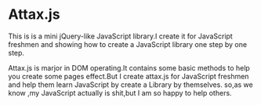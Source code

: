 Attax.js
========

This is is a mini jQuery-like JavaScript  library.I create it for  JavaScript freshmen and  showing  how to create a JavaScript library one step by one step.

Attax.js is marjor in DOM operating.It contains some basic methods to help you create some pages effect.But I create attax.js for JavaScript freshmen and help them learn JavaScript by create a Library by themselves. so,as we know ,my JavaScript actually is shit,but I am so happy to help others.
